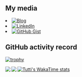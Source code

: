<!--
How to make profile ReadMe
https://docs.github.com/ja/account-and-profile/setting-up-and-managing-your-github-profile/customizing-your-profile/managing-your-profile-readme
-->

## My media

<li><a href="https://tutti-hobbyist.github.io/hugo_blog/"><img src="https://img.shields.io/badge/blog--_.svg?style=social&logo=blogger" alt="Blog"></a></li>
<li><a href="https://www.linkedin.com/in/tutti-hobbyist/"><img src="https://img.shields.io/badge/LinkedIn--_.svg?style=social&logo=linkedin" alt="LinkedIn"></a></li>
<li><a href="https://gist.github.com/tutti-hobbyist"><img src="https://img.shields.io/badge/Gist--_.svg?style=social&logo=github" alt="GitHub Gist"></a></li>

## GitHub activity record

[![trophy](https://github-profile-trophy.vercel.app/?username=tutti-hobbyist)](https://github.com/ryo-ma/github-profile-trophy)

<a href="https://github.com/anuraghazra/github-readme-stats">
  <img align="left" src="https://github-readme-stats.vercel.app/api?username=tutti-hobbyist&count_private=true&show_icons=true" />
</a>

<a href="https://github.com/anuraghazra/github-readme-stats">
  <img align="left" src="https://github-readme-stats.vercel.app/api/top-langs/?username=tutti-hobbyist&langs_count=5&hide=html,css,scss" />
</a>

[![Tutti's WakaTime stats](https://github-readme-stats.vercel.app/api/wakatime?username=tutti_hobbyist&layout=compact)](https://github.com/anuraghazra/github-readme-stats)

